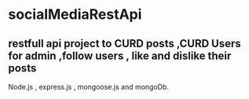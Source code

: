 # socialMediaRestApi
## restfull api project to CURD posts ,CURD Users for admin ,follow users , like and dislike their posts 
Node.js , express.js , mongoose.js and mongoDb.
